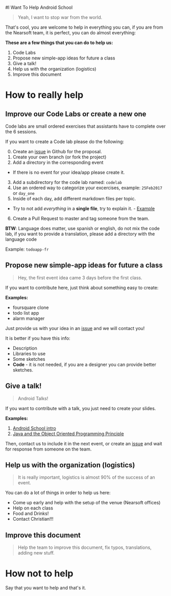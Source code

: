 #I Want To Help Android School
>Yeah, I want to stop war from the world.

That's cool, you are welcome to help in everything you can, if you are from the
Nearsoft team, it is perfect, you can do almost everything:

**These are a few things that you can do to help us:**

1. Code Labs
2. Propose new simple-app ideas for future a class
3. Give a talk!
4. Help us with the organization (logistics)
5. Improve this document

# How to really help
## Improve our Code Labs or create a new one
Code labs are small ordered exercises that assistants have to complete over the
6 sessions.

If you want to create a Code lab please do the following:

0. Create an [issue](https://github.com/Nearsoft/androidschool/issues) in Github for the proposal.
2. Create your own branch (or fork the project)
2. Add a directory in the corresponding event
 - If there is no event for your idea/app please create it.
3. Add a subdirectory for the code lab named: `codelab`
4. Use an ordered way to categorize your excercises, example: `25Feb2017` or `day_one`
5. Inside of each day, add different markdown files per topic.
 - Try to not add *everything* in a **single file**, try to explain it. - [Example](/2017/feb_event/todoapp/codelab/25Feb2017/01_setup.md)
6. Create a Pull Request to master and tag someone from the team.

**BTW**: Language does matter, use spanish or english, do not mix the code lab, if
you want to provide a translation, please add a directory with the language code

Example: `todoapp-fr`

## Propose new simple-app ideas for future a class
>Hey, the first event idea came 3 days before the first class.

If you want to contribute here, just think about something easy to create:

**Examples:**
- foursquare clone
- todo list app
- alarm manager

Just provide us with your idea in an [issue](https://github.com/Nearsoft/androidschool/issues) and we will contact you!

It is better if you have this info:

- Description
- Libraries to use
- Some sketches
- **Code** - it is not needed, if you are a designer you can provide better sketches.

## Give a talk!
>Android Talks!

If you want to contribute with a talk, you just need to create your slides.

**Examples:**
1. [Android School intro](http://slides.com/josesalcido-1/android-4#/)
2. [Java and the Object Oriented  Programming Principle](http://slides.com/josesalcido-1/object-oriented-programming#/)

Then, contact us to include it in the next event, or create an [issue](https://github.com/Nearsoft/androidschool/issues) and wait for response from someone on the team.

## Help us with the organization (logistics)
> It is really important, logistics is almost 90% of the success of an event.

You can do a lot of things in order to help us here:

- Come up early and help with the setup of the venue (Nearsoft offices)
- Help on each class
- Food and Drinks!
- Contact Christian!!!

## Improve this document
> Help the team to improve this document, fix typos, translations, adding new stuff.

# How not to help
Say that you want to help and that's it.
